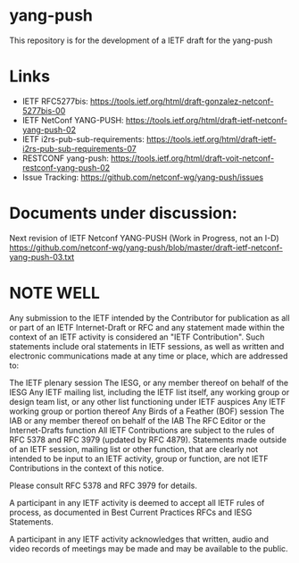# yang-push

This repository is for the development of a IETF draft for the yang-push

# Links

* IETF RFC5277bis:                https://tools.ietf.org/html/draft-gonzalez-netconf-5277bis-00
* IETF NetConf YANG-PUSH:         https://tools.ietf.org/html/draft-ietf-netconf-yang-push-02
* IETF i2rs-pub-sub-requirements: https://tools.ietf.org/html/draft-ietf-i2rs-pub-sub-requirements-07
* RESTCONF yang-push:             https://tools.ietf.org/html/draft-voit-netconf-restconf-yang-push-02
* Issue Tracking:                 https://github.com/netconf-wg/yang-push/issues

# Documents under discussion:
Next revision of IETF Netconf YANG-PUSH  (Work in Progress, not an I-D) https://github.com/netconf-wg/yang-push/blob/master/draft-ietf-netconf-yang-push-03.txt

# NOTE WELL

Any submission to the IETF intended by the Contributor for publication as all or part of an IETF Internet-Draft or RFC and any statement made within the context of an IETF activity is considered an "IETF Contribution". Such statements include oral statements in IETF sessions, as well as written and electronic communications made at any time or place, which are addressed to:

The IETF plenary session
The IESG, or any member thereof on behalf of the IESG
Any IETF mailing list, including the IETF list itself, any working group or design team list, or any other list functioning under IETF auspices
Any IETF working group or portion thereof
Any Birds of a Feather (BOF) session
The IAB or any member thereof on behalf of the IAB
The RFC Editor or the Internet-Drafts function
All IETF Contributions are subject to the rules of RFC 5378 and RFC 3979 (updated by RFC 4879).
Statements made outside of an IETF session, mailing list or other function, that are clearly not intended to be input to an IETF activity, group or function, are not IETF Contributions in the context of this notice.

Please consult RFC 5378 and RFC 3979 for details.

A participant in any IETF activity is deemed to accept all IETF rules of process, as documented in Best Current Practices RFCs and IESG Statements.

A participant in any IETF activity acknowledges that written, audio and video records of meetings may be made and may be available to the public.
